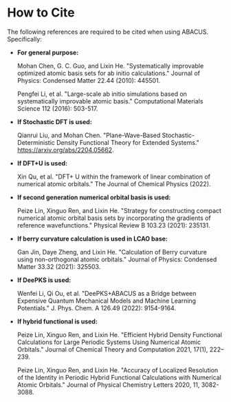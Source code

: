 # How to Cite

The following references are required to be cited when using ABACUS. Specifically:

- **For general purpose:**

    Mohan Chen, G. C. Guo, and Lixin He. "Systematically improvable optimized atomic basis sets for ab initio calculations." Journal of Physics: Condensed Matter 22.44 (2010): 445501.

    Pengfei Li, et al. "Large-scale ab initio simulations based on systematically improvable atomic basis." Computational Materials Science 112 (2016): 503-517.

- **If Stochastic DFT is used:**

    Qianrui Liu, and Mohan Chen. "Plane-Wave-Based Stochastic-Deterministic Density Functional Theory for Extended Systems." <https://arxiv.org/abs/2204.05662>.

- **If DFT+U is used:**

    Xin Qu, et al. "DFT+ U within the framework of linear combination of numerical atomic orbitals." The Journal of Chemical Physics (2022).

- **If second generation numerical orbital basis is used:**

    Peize Lin, Xinguo Ren, and Lixin He. "Strategy for constructing compact numerical atomic orbital basis sets by incorporating the gradients of reference wavefunctions." Physical Review B 103.23 (2021): 235131.

- **If berry curvature calculation is used in LCAO base:**

    Gan Jin, Daye Zheng, and Lixin He. "Calculation of Berry curvature using non-orthogonal atomic orbitals." Journal of Physics: Condensed Matter 33.32 (2021): 325503.

- **If DeePKS is used:**

    Wenfei Li, Qi Ou, et al. "DeePKS+ABACUS as a Bridge between Expensive Quantum Mechanical Models and Machine Learning Potentials." J. Phys. Chem. A 126.49 (2022): 9154-9164.

- **If hybrid functional is used:**

    Peize Lin, Xinguo Ren, and Lixin He. "Efficient Hybrid Density Functional Calculations for Large Periodic Systems Using Numerical Atomic Orbitals." Journal of Chemical Theory and Computation 2021, 17(1), 222–239.

    Peize Lin, Xinguo Ren, and Lixin He. "Accuracy of Localized Resolution of the Identity in Periodic Hybrid Functional Calculations with Numerical Atomic Orbitals." Journal of Physical Chemistry Letters 2020, 11, 3082-3088.
